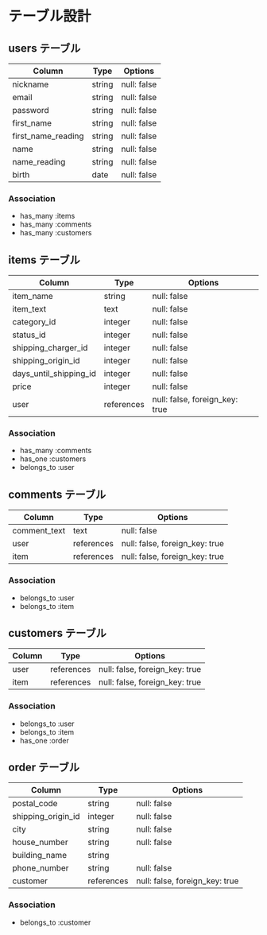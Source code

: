 # テーブル設計

## users テーブル

| Column             | Type    | Options     |
| ------------------ | ------- | ----------- |
| nickname           | string  | null: false |
| email              | string  | null: false |
| password           | string  | null: false |
| first_name         | string  | null: false |
| first_name_reading | string  | null: false |
| name               | string  | null: false |
| name_reading       | string  | null: false |
| birth              | date    | null: false |

### Association

- has_many :items
- has_many :comments
- has_many :customers

## items テーブル

| Column                 | Type       | Options                        |
| ---------------------- | ---------- | ------------------------------ |
| item_name              | string     | null: false                    |
| item_text              | text       | null: false                    |
| category_id            | integer    | null: false                    |
| status_id              | integer    | null: false                    |
| shipping_charger_id    | integer    | null: false                    |
| shipping_origin_id     | integer    | null: false                    |
| days_until_shipping_id | integer    | null: false                    |
| price                  | integer    | null: false                    |
| user                   | references | null: false, foreign_key: true |

### Association

- has_many   :comments
- has_one    :customers
- belongs_to :user

## comments テーブル

| Column       | Type       | Options                        |
| ------------ | ---------- | ------------------------------ |
| comment_text | text       | null: false                    |
| user         | references | null: false, foreign_key: true |
| item         | references | null: false, foreign_key: true |

### Association

- belongs_to :user
- belongs_to :item

## customers テーブル

| Column                  | Type       | Options                        |
| ----------------------- | ---------- | ------------------------------ |
| user                    | references | null: false, foreign_key: true |
| item                    | references | null: false, foreign_key: true |

### Association

- belongs_to :user
- belongs_to :item
- has_one    :order

## order テーブル

| Column             | Type       | Options                        |
| ------------------ | ---------- | ------------------------------ |
| postal_code        | string     | null: false                    |
| shipping_origin_id | integer    | null: false                    |
| city               | string     | null: false                    |
| house_number       | string     | null: false                    |
| building_name      | string     |                                |
| phone_number       | string     | null: false                    |
| customer           | references | null: false, foreign_key: true |

### Association

- belongs_to   :customer
